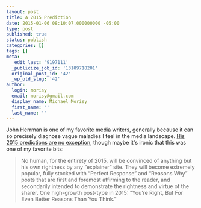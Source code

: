 ```yaml
---
layout: post
title: A 2015 Prediction
date: 2015-01-06 08:10:07.000000000 -05:00
type: post
published: true
status: publish
categories: []
tags: []
meta:
  _edit_last: '9197111'
  _publicize_job_id: '13189718201'
  original_post_id: '42'
  _wp_old_slug: '42'
author:
  login: morisy
  email: morisy@gmail.com
  display_name: Michael Morisy
  first_name: ''
  last_name: ''
---
```

<p>John Herrman is one of my favorite media writers, generally because it can so precisely diagnose vague maladies I feel in the media landscape. <a href="http://www.theawl.com/2015/01/some-2015-predictions">His 2015 predictions are no exception</a>, though maybe it's ironic that this was one of my favorite bits:</p>
<blockquote><p>No human, for the entirety of 2015, will be convinced of anything but his own rightness by any “explainer” site. They will become extremely popular, fully stocked with “Perfect Response” and “Reasons Why” posts that are first and foremost affirming to the reader, and secondarily intended to demonstrate the rightness and virtue of the sharer. One high-growth post-type in 2015: “You’re Right, But For Even Better Reasons Than You Think.”</p></blockquote>
